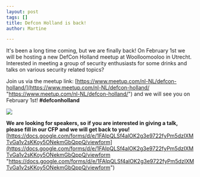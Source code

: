 ```yaml
---
layout: post
tags: []
title: Defcon Holland is back!
author: Martine

---
```

It's been a long time coming, but we are finally back! On February 1st we will be hosting a new DefCon Holland meetup at Woolloomooloo in Utrecht. Interested in meeting a group of security enthusiasts for some drinks and talks on various security related topics?

Join us via the meetup link: [https://www.meetup.com/nl-NL/defcon-holland/](https://www.meetup.com/nl-NL/defcon-holland/ "https://www.meetup.com/nl-NL/defcon-holland/") and we will see you on February 1st! **#defconholland**

![](http://photos.wikimapia.org/p/00/05/29/80/08_big.jpg)

**We are looking for speakers, so if you are interested in giving a talk, please fill in our CFP and we will get back to you!** [https://docs.google.com/forms/d/e/1FAIpQLSf4alOK2g3e9722fyPm5dzIXMTvGa1v2sKKoy5ONekmGbQppQ/viewform](https://docs.google.com/forms/d/e/1FAIpQLSf4alOK2g3e9722fyPm5dzIXMTvGa1v2sKKoy5ONekmGbQppQ/viewform "https://docs.google.com/forms/d/e/1FAIpQLSf4alOK2g3e9722fyPm5dzIXMTvGa1v2sKKoy5ONekmGbQppQ/viewform")